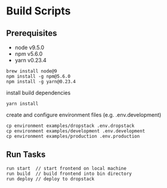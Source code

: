 # Build Scripts

## Prerequisites

* node v9.5.0
* npm v5.6.0
* yarn v0.23.4

```
brew install node@9
npm install -g npm@5.6.0
npm install -g yarn@0.23.4
```

install build dependencies
```
yarn install
```

create and configure environment files (e.g. .env.development)
```
cp environment examples/dropstack .env.dropstack
cp environment examples/development .env.development
cp environment examples/production .env.production
```

## Run Tasks

```
run start  // start frontend on local machine
run build  // build frontend into bin directory
run deploy // deploy to dropstack
```

